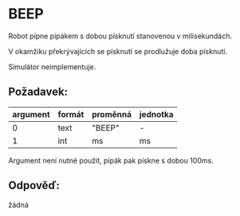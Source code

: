 # BEEP

Robot pípne pípákem s dobou písknutí stanovenou v milisekundách.

V okamžiku překrývajících se písknutí se prodlužuje doba písknutí.

Simulátor neimplementuje.

## Požadavek:

| argument | formát | proměnná | jednotka | 
|----------|--------|----------|----------|
| 0        | text   | "BEEP"   | -        |
| 1        | int    | ms       | ms       |

Argument není nutné použit, pípák pak pískne s dobou 100ms.

## Odpověď:

žádná